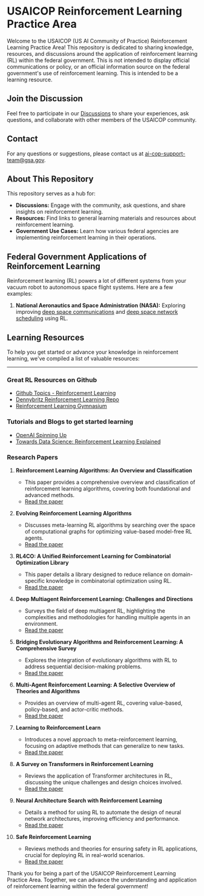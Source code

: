 # USAICOP Reinforcement Learning Practice Area

Welcome to the USAICOP (US AI Community of Practice) Reinforcement Learning Practice Area! This repository is dedicated to sharing knowledge, resources, and discussions around the application of reinforcement learning (RL) within the federal government.
This is not intended to display official communications or policy, or an official information source on the federal government's use of reinforcement learning. This is intended to be a learning resource.

## Join the Discussion
Feel free to participate in our [Discussions](https://github.com/usaicop/Reinforcement-Learning-Practice-Area/discussions) to share your experiences, ask questions, and collaborate with other members of the USAICOP community.

## Contact
For any questions or suggestions, please contact us at [ai-cop-support-team@gsa.gov](mailto:ai-cop-support-team@gsa.gov).
## About This Repository

This repository serves as a hub for:

- **Discussions:** Engage with the community, ask questions, and share insights on reinforcement learning.
- **Resources:** Find links to general learning materials and resources about reinforcement learning.
- **Government Use Cases:** Learn how various federal agencies are implementing reinforcement learning in their operations.

## Federal Government Applications of Reinforcement Learning

Reinforcement learning (RL) powers a lot of different systems from your vacuum robot to autonomous space flight systems. Here are a few examples:

1. **National Aeronautics and Space Administration (NASA):** Exploring improving [deep space communications](https://ntrs.nasa.gov/api/citations/20190026713/downloads/20190026713.pdf) and [deep space network scheduling](https://arxiv.org/pdf/2102.05167) using RL.


## Learning Resources

To help you get started or advance your knowledge in reinforcement learning, we've compiled a list of valuable resources:

---

### Great RL Resources on Github
- [Github Topics - Reinforcement Learning](https://github.com/topics/reinforcement-learning)
- [Dennybritz Reinforcement Learning Repo](https://github.com/dennybritz/reinforcement-learning)
- [Reinforcement Learning Gymnasium](https://github.com/Farama-Foundation/Gymnasium)

### Tutorials and Blogs to get started learning

- [OpenAI Spinning Up](https://spinningup.openai.com/en/latest/)
- [Towards Data Science: Reinforcement Learning Explained](https://towardsdatascience.com/reinforcement-learning-made-simple-part-1-intro-to-basic-concepts-and-terminology-1d2a87aa060)


### Research Papers

1. **Reinforcement Learning Algorithms: An Overview and Classification**
   - This paper provides a comprehensive overview and classification of reinforcement learning algorithms, covering both foundational and advanced methods.
   - [Read the paper](https://ar5iv.labs.arxiv.org/html/2209.14940)

2. **Evolving Reinforcement Learning Algorithms**
   - Discusses meta-learning RL algorithms by searching over the space of computational graphs for optimizing value-based model-free RL agents.
   - [Read the paper](https://ar5iv.labs.arxiv.org/html/2101.03958)

3. **RL4CO: A Unified Reinforcement Learning for Combinatorial Optimization Library**
   - This paper details a library designed to reduce reliance on domain-specific knowledge in combinatorial optimization using RL.
   - [Read the paper](https://ar5iv.labs.arxiv.org/html/2306.17100)

4. **Deep Multiagent Reinforcement Learning: Challenges and Directions**
   - Surveys the field of deep multiagent RL, highlighting the complexities and methodologies for handling multiple agents in an environment.
   - [Read the paper](https://ar5iv.labs.arxiv.org/html/2106.15691)

5. **Bridging Evolutionary Algorithms and Reinforcement Learning: A Comprehensive Survey**
   - Explores the integration of evolutionary algorithms with RL to address sequential decision-making problems.
   - [Read the paper](https://ar5iv.labs.arxiv.org/html/2401.11963)

6. **Multi-Agent Reinforcement Learning: A Selective Overview of Theories and Algorithms**
   - Provides an overview of multi-agent RL, covering value-based, policy-based, and actor-critic methods.
   - [Read the paper](https://ar5iv.labs.arxiv.org/html/1911.10635)

7. **Learning to Reinforcement Learn**
   - Introduces a novel approach to meta-reinforcement learning, focusing on adaptive methods that can generalize to new tasks.
   - [Read the paper](https://ar5iv.labs.arxiv.org/html/1611.05763)

8. **A Survey on Transformers in Reinforcement Learning**
   - Reviews the application of Transformer architectures in RL, discussing the unique challenges and design choices involved.
   - [Read the paper](https://ar5iv.labs.arxiv.org/html/2301.03044)

9. **Neural Architecture Search with Reinforcement Learning**
   - Details a method for using RL to automate the design of neural network architectures, improving efficiency and performance.
   - [Read the paper](https://ar5iv.labs.arxiv.org/html/1611.01578)

10. **Safe Reinforcement Learning**
    - Reviews methods and theories for ensuring safety in RL applications, crucial for deploying RL in real-world scenarios.
    - [Read the paper](https://ar5iv.labs.arxiv.org/html/2205.10330)





Thank you for being a part of the USAICOP Reinforcement Learning Practice Area. Together, we can advance the understanding and application of reinforcement learning within the federal government!

